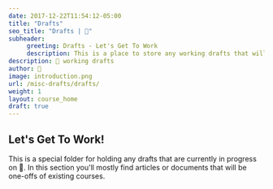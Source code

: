 ```yaml
---
date: 2017-12-22T11:54:12-05:00
title: "Drafts"
seo_title: "Drafts | 🦒"
subheader:
     greeting: Drafts - Let's Get To Work
     description: This is a place to store any working drafts that will eventually grow up to become full fledged 🦒 articles/courses. It's meant more for single pieces of content, if you want to create a draft of a course then create a separate folder for it!
description: 🦒 working drafts
author: 🦒
image: introduction.png
url: /misc-drafts/drafts/
weight: 1
layout: course_home
draft: true
---
```


## Let's Get To Work!

This is a special folder for holding any drafts that are currently in progress on 🦒. In this section you'll mostly find
articles or documents that will be one-offs of existing courses.

